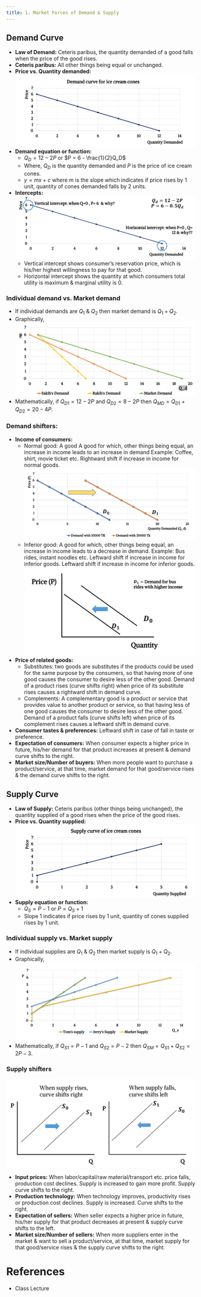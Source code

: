 ```yaml
---
title: 1. Market Forces of Demand & Supply
---
```


## Demand Curve

- **Law of Demand:** Ceteris paribus, the quantity demanded of a good falls when the price of the good rises.
- **Ceteris paribus:** All other things being equal or unchanged.
- **Price vs. Quantity demanded:**
  ![](./img/price-vs-quantity.png)
- **Demand equation or function:**
  - $Q_D = 12 - 2P$ or $P = 6 - \frac{1}{2}Q_D$
  - Where, $Q_D$ is the quantity demanded and $P$ is the price of ice cream cones.
  - $y = mx+c$ where $m$ is the slope which indicates if price rises by 1 unit, quantity of cones demanded falls by 2 units.
- **Intercepts:**
  ![](./img/intercepts.png)
  - Vertical intercept shows consumer’s reservation price, which is his/her highest willingness to pay for that good.
  - Horizontal intercept shows the quantity at which consumers total utility is maximum & marginal utility is 0.

### Individual demand vs. Market demand

- If individual demands are $Q_1$ & $Q_2$ then market demand is $Q_1 + Q_2$.
- Graphically,
  ![](./img/Individual-demand-vs-Market-demand.png)
- Mathematically, if $Q_{D1} = 12 - 2P$ and $Q_{D2} = 8 - 2P$ then $Q_{MD} = Q_{D1} + Q_{D2} = 20 - 4P$.

### Demand shifters:

- **Income of consumers:**
  - Normal good: A good A good for which, other things being equal, an increase in income leads to an increase in demand Example: Coffee, shirt, movie ticket etc. Rightward shift if increase in income for normal goods.
    ![](./img/demand-shifters-income.png)
  - Inferior good: A good for which, other things being equal, an increase in income leads to a decrease in demand. Example: Bus rides, instant noodles etc. Leftward shift if increase in income for inferior goods. Leftward shift if increase in income for inferior goods.
    ![](./img/demand-shifters-income-inferior.png.png)
- **Price of related goods:**
  - Substitutes: two goods are substitutes if the products could be used for the same purpose by the consumers, so that having more of one good causes the consumer to desire less of the other good. Demand of a product rises (curve shifts right) when price of its substitute rises causes a rightward shift in demand curve.
  - Complements: A complementary good is a product or service that provides value to another product or service, so that having less of one good causes the consumer to desire less of the other good. Demand of a product falls (curve shifts left) when price of its complement rises causes a leftward shift in demand curve.
- **Consumer tastes & preferences:** Leftward shift in case of fall in taste or preference.
- **Expectation of consumers:** When consumer expects a higher price in future, his/her demand for that product increases at present & demand curve shifts to the right.
- **Market size/Number of buyers:** When more people want to purchase a product/service, at that time, market demand for that good/service rises & the demand curve shifts to the right.

## Supply Curve

- **Law of Supply:** Ceteris paribus (other things
  being unchanged), the quantity supplied of a good rises when
  the price of the good rises.
- **Price vs. Quantity supplied:**
  ![](./img/price-vs-quantity-supplied.png)
- **Supply equation or function:**
  - $Q_S = P - 1$ or $P = Q_S + 1$
  - Slope 1 indicates if price rises by 1 unit, quantity of cones supplied rises by 1 unit.

### Individual supply vs. Market supply

- If individual supplies are $Q_1$ & $Q_2$ then market supply is $Q_1 + Q_2$.
- Graphically,
  ![](./img/Individual-supply-vs-Market-supply.png)
- Mathematically, if $Q_{S1} = P - 1$ and $Q_{S2} = P - 2$ then $Q_{SM} = Q_{S1} + Q_{S2} = 2P - 3$.

### Supply shifters

![](./img/supply-shift.png)

- **Input prices:** When labor/capital/raw material/transport etc. price falls, production cost declines. Supply is increased to gain more profit. Supply curve shifts to the right.
- **Production technology:** When technology improves, productivity rises or production cost declines. Supply is increased. Curve shifts to the right.
- **Expectation of sellers:** When seller expects a higher price in future, his/her supply for that product decreases at present & supply curve shifts to the left.
- **Market size/Number of sellers:** When more suppliers enter in the market & want to sell a product/service, at that time, market supply for that good/service rises & the supply curve shifts to the right.

# References

- Class Lecture
